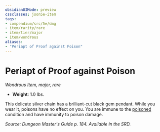 ```yaml
---
obsidianUIMode: preview
cssclasses: json5e-item
tags:
- compendium/src/5e/dmg
- item/rarity/rare
- item/tier/major
- item/wondrous
aliases: 
- "Periapt of Proof against Poison"
---
```

# Periapt of Proof against Poison
*Wondrous Item, major, rare*  

- **Weight**: 1.0 lbs.

This delicate silver chain has a brilliant-cut black gem pendant. While you wear it, poisons have no effect on you. You are immune to the [poisoned](rules/conditions.md#poisoned) condition and have immunity to poison damage.

*Source: Dungeon Master's Guide p. 184. Available in the SRD.*
